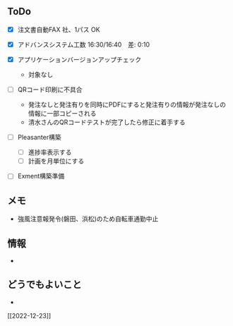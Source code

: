 ## ToDo
- [x] 注文書自動FAX 社、1パス OK
- [x] アドバンスシステム工数 16:30/16:40　差: 0:10
- [x] アプリケーションバージョンアップチェック
	- 対象なし
- [ ] QRコード印刷に不具合
	- 発注なしと発注有りを同時にPDFにすると発注有りの情報が発注なしの情報に一部コピーされる
	- 清水さんのQRコードテストが完了したら修正に着手する
- [ ] Pleasanter構築
	- [ ] 進捗率表示する
	- [ ] 計画を月単位にする
- [ ] Exment構築準備


## メモ
- 強風注意報発令(磐田、浜松)のため自転車通勤中止


## 情報
- 


## どうでもよいこと
- 


[[2022-12-23]]

